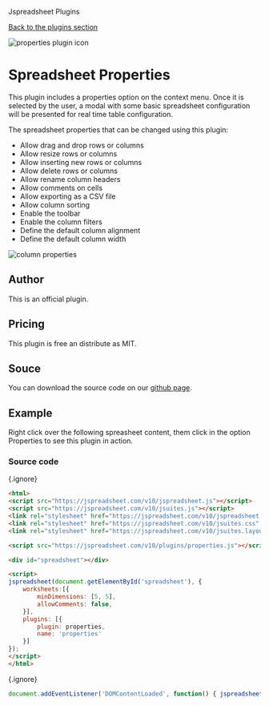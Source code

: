 Jspreadsheet Plugins

[Back to the plugins section](/v10/plugins/)

  
  
![properties plugin icon](img/properties-spreadsheet-plugin-icon.png)

Spreadsheet Properties
======================

This plugin includes a properties option on the context menu. Once it is selected by the user, a modal with some basic spreadsheet configuration will be presented for real time table configuration.  
  
The spreadsheet properties that can be changed using this plugin:

* Allow drag and drop rows or columns
* Allow resize rows or columns
* Allow inserting new rows or columns
* Allow delete rows or columns
* Allow rename column headers
* Allow comments on cells
* Allow exporting as a CSV file
* Allow column sorting
* Enable the toolbar
* Enable the column filters
* Define the default column alignment
* Define the default column width

![column properties](img/spreadsheet-column-properties.png)

  

Author
------

This is an official plugin.  
  

Pricing
-------

This plugin is free an distribute as MIT.  
  

Souce
-----

You can download the source code on our [github page](https://github.com/jspreadsheet/plugins/tree/master/properties).  
  

Example
-------

Right click over the following spreasheet content, them click in the option Properties to see this plugin in action.  
  

  
  

### Source code

{.ignore}
```html
<html>
<script src="https://jspreadsheet.com/v10/jspreadsheet.js"></script>
<script src="https://jspreadsheet.com/v10/jsuites.js"></script>
<link rel="stylesheet" href="https://jspreadsheet.com/v10/jspreadsheet.css" type="text/css" />
<link rel="stylesheet" href="https://jspreadsheet.com/v10/jsuites.css" type="text/css" />
<link rel="stylesheet" href="https://jspreadsheet.com/v10/jsuites.layout.css" type="text/css" />

<script src="https://jspreadsheet.com/v10/plugins/properties.js"></script>

<div id="spreadsheet"></div>

<script>
jspreadsheet(document.getElementById('spreadsheet'), {
    worksheets:[{
        minDimensions: [5, 5],
        allowComments: false,
    }],
    plugins: [{
        plugin: properties,
        name: 'properties'
    }]
});
</script>
</html>
```

{.ignore}
```javascript
document.addEventListener('DOMContentLoaded', function() { jspreadsheet(document.getElementById('spreadsheet'), { worksheets:[{ minDimensions: [5, 5], allowComments: false,}], plugins: [{ plugin: properties, name: 'properties' }] });});
```
